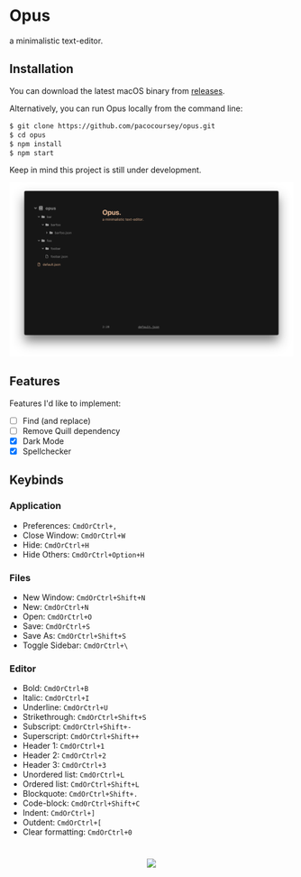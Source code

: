 # Opus

a minimalistic text-editor.

## Installation

You can download the latest macOS binary from [releases](https://github.com/pacocoursey/Opus/releases/latest).

Alternatively, you can run Opus locally from the command line:

```
$ git clone https://github.com/pacocoursey/opus.git
$ cd opus
$ npm install
$ npm start
```

Keep in mind this project is still under development.

![Opus Screenshot](screenshot.png)

## Features

Features I'd like to implement:

- [ ] Find (and replace)
- [ ] Remove Quill dependency
- [X] Dark Mode
- [X] Spellchecker

## Keybinds

### Application

- Preferences: `CmdOrCtrl+,`
- Close Window: `CmdOrCtrl+W`
- Hide: `CmdOrCtrl+H`
- Hide Others: `CmdOrCtrl+Option+H`

### Files

- New Window: `CmdOrCtrl+Shift+N`
- New: `CmdOrCtrl+N`
- Open: `CmdOrCtrl+O`
- Save: `CmdOrCtrl+S`
- Save As: `CmdOrCtrl+Shift+S`
- Toggle Sidebar: `CmdOrCtrl+\`

### Editor

- Bold: `CmdOrCtrl+B`
- Italic: `CmdOrCtrl+I`
- Underline: `CmdOrCtrl+U`
- Strikethrough: `CmdOrCtrl+Shift+S`
- Subscript: `CmdOrCtrl+Shift+-`
- Superscript: `CmdOrCtrl+Shift++`
- Header 1: `CmdOrCtrl+1`
- Header 2: `CmdOrCtrl+2`
- Header 3: `CmdOrCtrl+3`
- Unordered list: `CmdOrCtrl+L`
- Ordered list: `CmdOrCtrl+Shift+L`
- Blockquote: `CmdOrCtrl+Shift+.`
- Code-block: `CmdOrCtrl+Shift+C`
- Indent: `CmdOrCtrl+]`
- Outdent: `CmdOrCtrl+[`
- Clear formatting: `CmdOrCtrl+0`

#

<p align="center">
  <a href="http://paco.sh"><img src="https://raw.githubusercontent.com/pacocoursey/pacocoursey.github.io/master/footer.png" height="300"></a>
</p>

